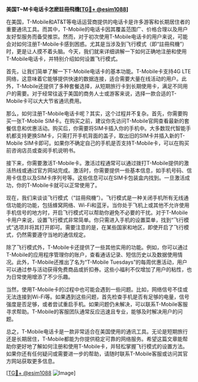 **美国T~M卡电话卡怎麽註冊飛機[[TG💪+ @esim1088](https://t.me/s/esim1088)]**

在美国，T-Mobile和AT&T等电话运营商提供的电话卡是许多游客和长期居住者的重要通讯工具。而其中，T-Mobile的电话卡因其覆盖范围广、价格合理以及用户友好型服务而备受推崇。然而，对于初次使用T-Mobile电话卡的用户来说，可能会对如何注册T-Mobile卡感到困惑。尤其是当涉及到飞行模式（即“註冊飛機”）时，更是让人摸不着头脑。今天，我们就来详细讲解一下如何正确地注册和使用T-Mobile电话卡，并特别介绍如何设置飞行模式。

首先，让我们简单了解一下T-Mobile电话卡的基本功能。T-Mobile卡支持4G LTE网络，这意味着它能够提供快速的数据连接，适合需要大量在线活动的用户。此外，T-Mobile还提供了多种套餐选择，从短期旅行卡到长期使用卡，满足不同用户的需要。对于经常往返于美国的商务人士或游客来说，选择一款合适的T-Mobile卡可以大大节省通讯费用。

那么，如何注册T-Mobile电话卡呢？其实，这个过程并不复杂。首先，你需要购买一张T-Mobile SIM卡。在购买之前，建议你先访问T-Mobile官网查看最新的套餐信息和优惠活动。购买后，你需要将SIM卡插入你的手机中。大多数现代智能手机都支持更换SIM卡，只需打开手机背面的盖子，取出旧的SIM卡并插入新的T-Mobile SIM卡即可。如果你不确定自己的手机是否支持T-Mobile卡，可以在购买前咨询店员或查阅手机说明书。

接下来，你需要激活T-Mobile卡。激活过程通常可以通过拨打T-Mobile提供的激活热线或通过官方网站完成。激活时，你需要提供一些基本信息，如手机号码、信用卡信息以及SIM卡序列号等。这些信息可以在SIM卡包装盒内找到。一旦激活成功，你的T-Mobile卡就可以正常使用了。

现在，我们来谈谈飞行模式（“註冊飛機”）。飞行模式是一种关闭手机所有无线通信功能的功能，包括蜂窝网络、Wi-Fi和蓝牙。当你处于飞机上或其他不允许使用手机信号的地方时，开启飞行模式可以帮助你避免不必要的干扰。对于T-Mobile卡用户来说，设置飞行模式非常简单。你只需进入手机的设置菜单，找到“飞行模式”选项并将其打开即可。需要注意的是，在某些国家和地区，即使开启了飞行模式，仍然需要遵守当地的通信规定。

除了飞行模式外，T-Mobile卡还提供了一些其他实用的功能。例如，你可以通过T-Mobile的应用程序管理你的账户，查看通话记录、短信历史以及数据使用情况。此外，T-Mobile还推出了名为“T-Mobile Tuesdays”的每周优惠活动，用户可以通过参与活动获得免费商品或折扣券。这些小福利不仅增加了用户的粘性，也为日常使用增添了不少乐趣。

当然，使用T-Mobile卡的过程中也可能会遇到一些问题。比如，网络信号不佳或无法连接到Wi-Fi等。如果遇到这些问题，首先检查手机是否有足够的电量，信号强度是否足够，或者尝试重启手机。如果问题仍未解决，可以联系T-Mobile客服寻求帮助。T-Mobile的客服团队通常反应迅速且专业，能够及时解决用户的问题。

总之，T-Mobile电话卡是一款非常适合在美国使用的通讯工具。无论是短期旅行还是长期居住，T-Mobile都能为你提供稳定可靠的网络服务。希望这篇文章能帮助你更好地了解如何注册和使用T-Mobile卡，并轻松掌握飞行模式的设置方法。如果你还有任何疑问或需要进一步的帮助，请随时联系T-Mobile客服或访问其官方网站获取更多信息。

[[TG💪+ @esim1088](https://t.me/s/esim1088) ![Image](https://i.postimg.cc/4NQfJmqS/Snipaste-2025-05-13-00-14-12.png)]